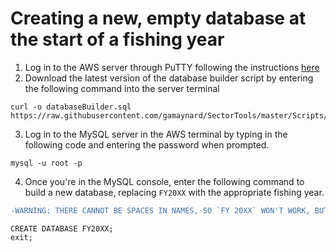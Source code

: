 # Creating a new, empty database at the start of a fishing year

1. Log in to the AWS server through PuTTY following the instructions [here](/Manuals/server_connect.md)
2. Download the latest version of the database builder script by entering the following command into the server terminal

```
curl -o databaseBuilder.sql https://raw.githubusercontent.com/gamaynard/SectorTools/master/Scripts/DatabaseSkeleton.sql
```

3. Log in to the MySQL server in the AWS terminal by typing in the following code and entering the password when prompted.

```
mysql -u root -p
```

4. Once you're in the MySQL console, enter the following command to build a new database, replacing `FY20XX` with the appropriate fishing year.
```diff
-WARNING: THERE CANNOT BE SPACES IN NAMES, SO `FY 20XX` WON'T WORK, BUT `FY20XX` WILL
```
```
CREATE DATABASE FY20XX;
exit;
```
